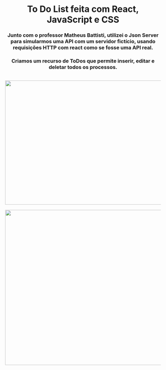 <div align="center">
  <h1>To Do List feita com React, JavaScript e CSS</h1>
</div>

<div align="center">
  <h3>Junto com o professor Matheus Battisti, utilizei o Json Server para simularmos uma API com um servidor fictício, usando requisições HTTP 
  com react como se fosse uma API real.</h3>
</div>

<div align="center">
<h3>Criamos um recurso de ToDos que permite inserir, editar e deletar todos os processos.</h3>
</div>

<br>




<div align="center">

<img src="https://user-images.githubusercontent.com/110649796/217393738-7974e37d-3512-4655-b86a-be4bebc1552f.png" width="600" height="400">

</div>

<br>

<div align="center">

<img src="https://user-images.githubusercontent.com/110649796/217396633-d80aaa35-c125-461f-83b2-a1ef8e7076c3.png" width="600" height="500">

</div>
